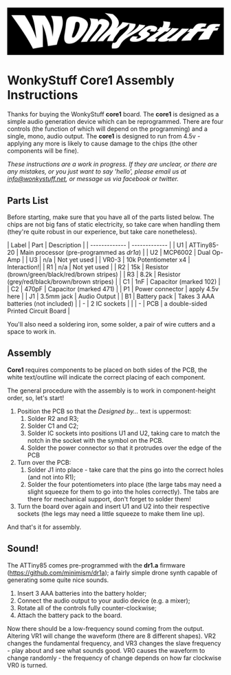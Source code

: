 ![WonkyStuff](../wonkystuff_inv.jpg)

# WonkyStuff Core1 Assembly Instructions

Thanks for buying the WonkyStuff **core1** board. The **core1** is designed as a simple audio generation device which can be reprogrammed. There are four controls (the function of which will depend on the programming) and a single, mono, audio output. The **core1** is designed to run from 4.5v - applying any more is likely to cause damage to the chips (the other components will be fine).

_These instructions are a work in progress. If they are unclear, or there are any mistakes, or you just want to say 'hello', please email us at info@wonkystuff.net, or message us via facebook or twitter._

## Parts List

Before starting, make sure that you have all of the parts listed below. The chips are not big fans of static electricity, so take care when handling them (they're quite robust in our experience, but take care nonetheless).

| Label  | Part | Description |
| ------------- | ------------- |
| U1 | ATTiny85-20  | Main processor (pre-programmed as _dr1a_) |
| U2 | MCP6002  | Dual Op-Amp |
| U3 | n/a | Not yet used |
| VR0-3 | 10k Potentiometer x4 | Interaction!|
| R1 | n/a | Not yet used |
| R2 | 15k | Resistor (brown/green/black/red/brown stripes) |
| R3 | 8.2k | Resistor (grey/red/black/brown/brown stripes) |
| C1 | 1nF | Capacitor (marked 102) |
| C2 | 470pF | Capacitor (marked 471) |
| P1 | Power connector | apply 4.5v here |
| J1 | 3.5mm jack | Audio Output |
| B1 | Battery pack | Takes 3 AAA batteries (not included) |
| - | 2 IC sockets | |
| - | PCB | a double-sided Printed Circuit Board |

You'll also need a soldering iron, some solder, a pair of wire cutters and a space to work in.

## Assembly

**Core1** requires components to be placed on both sides of the PCB, the white text/outline will indicate the correct placing of each component.

The general procedure with the assembly is to work in component-height order, so, let's start!

1. Position the PCB so that the _Designed by…_ text is uppermost:
    1. Solder R2 and R3;
    1. Solder C1 and C2;
    1. Solder IC sockets into positions U1 and U2, taking care to match the notch in the socket with the symbol on the PCB.
    1. Solder the power connector so that it protrudes over the edge of the PCB
1. Turn over the PCB:
    1. Solder J1 into place - take care that the pins go into the correct holes (and not into R1);
    2. Solder the four potentiometers into place (the large tabs may need a slight squeeze for them to go into the holes correctly). The tabs are there for mechanical support, don't forget to solder them!
1. Turn the board over again and insert U1 and U2 into their respective sockets (the legs may need a little squeeze to make them line up).

And that's it for assembly.

## Sound!

The ATTiny85 comes pre-programmed with the **dr1.a** firmware (https://github.com/minimism/dr1a); a fairly simple drone synth capable of generating some quite nice sounds.

1. Insert 3 AAA batteries into the battery holder;
1. Connect the audio output to your audio device (e.g. a mixer);
1. Rotate all of the controls fully counter-clockwise;
1. Attach the battery pack to the board.

Now there should be a low-frequency sound coming from the output. Altering VR1 will change the waveform (there are 8 different shapes). VR2 changes the fundamental frequency, and VR3 changes the slave frequency - play about and see what sounds good. VR0 causes the waveform to change randomly - the frequency of change depends on how far clockwise VR0  is turned.
